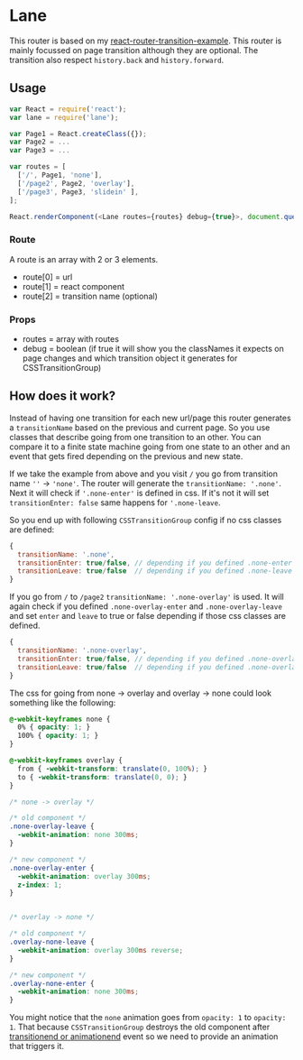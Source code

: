 # Lane

This router is based on my [react-router-transition-example](https://github.com/Enome/react-router-transition-example). This router is mainly focussed on page transition although they are optional. The transition also respect `history.back` and `history.forward`.

## Usage

```js
var React = require('react');
var lane = require('lane');

var Page1 = React.createClass({});
var Page2 = ...
var Page3 = ...

var routes = [
  ['/', Page1, 'none'],
  ['/page2', Page2, 'overlay'],
  ['/page3', Page3, 'slidein' ],
];

React.renderComponent(<Lane routes={routes} debug={true}>, document.querySelector('body'));
```

### Route

A route is an array with 2 or 3 elements.

- route[0] = url
- route[1] = react component
- route[2] = transition name (optional)


### Props

- routes = array with routes
- debug = boolean (if true it will show you the classNames it expects on page changes and which transition object it generates for CSSTransitionGroup)


## How does it work?

Instead of having one transition for each new url/page this router generates a `transitionName` based on the previous and current page. So you use classes that describe going from one transition to an other. You can compare it to a finite state machine going from one state to an other and an event that gets fired depending on the previous and new state.

If we take the example from above and you visit `/` you go from transition name `''` -> `'none'`. The router will generate the `transitionName: '.none'`. Next it will check if `'.none-enter'` is defined in css. If it's not it will set `transitionEnter: false` same happens for `'.none-leave`. 

So you end up with following `CSSTransitionGroup` config if no css classes are defined:

```js
{ 
  transitionName: '.none', 
  transitionEnter: true/false, // depending if you defined .none-enter
  transitionLeave: true/false  // depending if you defined .none-leave
}
```

If you go from `/` to `/page2` `transitionName: '.none-overlay'` is used. It will again check if you defined `.none-overlay-enter` and `.none-overlay-leave` and set `enter` and `leave` to true or false depending if those css classes are defined.

```js
{ 
  transitionName: '.none-overlay', 
  transitionEnter: true/false, // depending if you defined .none-overlay-enter
  transitionLeave: true/false  // depending if you defined .none-overlay-leave
}
```

The css for going from none -> overlay and overlay -> none could look something like the following:

```css
@-webkit-keyframes none {
  0% { opacity: 1; }
  100% { opacity: 1; }
}

@-webkit-keyframes overlay {
  from { -webkit-transform: translate(0, 100%); }
  to { -webkit-transform: translate(0, 0); }
}

/* none -> overlay */

/* old component */
.none-overlay-leave {
  -webkit-animation: none 300ms;
}

/* new component */
.none-overlay-enter {
  -webkit-animation: overlay 300ms;
  z-index: 1;
}


/* overlay -> none */

/* old component */
.overlay-none-leave {
  -webkit-animation: overlay 300ms reverse;
}

/* new component */
.overlay-none-enter {
  -webkit-animation: none 300ms;
}
```

You might notice that the `none` animation goes from `opacity: 1` to `opacity: 1`. That because `CSSTransitionGroup` destroys the old component after [transitionend or animationend](https://github.com/facebook/react/blob/master/src/addons/transitions/ReactTransitionEvents.js#L28) event so we need to provide an animation that triggers it.
